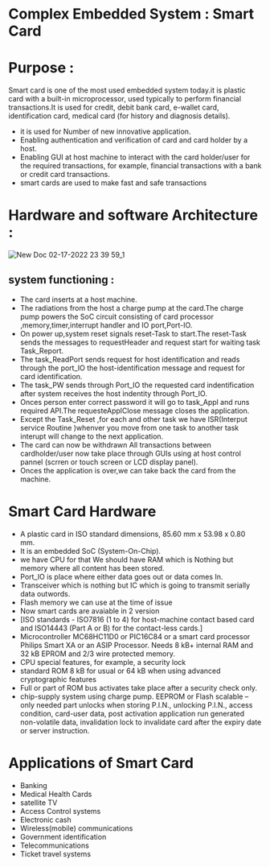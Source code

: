 # Complex Embedded System : Smart Card 

# Purpose :
Smart card is one of the most used embedded 
system today.it is plastic card with a built-in microprocessor, used typically to perform financial transactions.It is used for credit, debit bank card, 
e-wallet card, identification card, medical card (for 
history and diagnosis details).
* it is used for Number of new innovative application.
* Enabling authentication and verification of card and card holder by a host.
* Enabling GUI at host machine to interact with the card holder/user for the required transactions, for example, financial transactions with a bank or credit card transactions.
* smart cards are used to make fast and safe transactions 

# Hardware and software Architecture :

![New Doc 02-17-2022 23 39 59_1](https://user-images.githubusercontent.com/98826329/154547257-c8ea4768-7cad-47f8-908a-e5c2c7217da3.jpg)

## system functioning :
* The card inserts at a host machine.
* The radiations from the host a charge pump at the card.The charge pump powers the SoC circuit consisting of card processor ,memory,timer,interrupt handler and IO port,Port-IO.
* On power up,system reset signals reset-Task to start.The reset-Task sends the messages to requestHeader and request start for waiting task Task_Report.
* The task_ReadPort sends request for host identification and reads through the port_IO the host-identification message and request for card identification.
* The task_PW sends through Port_IO the requested card indentification after system receives the host indentity through Port_IO.
* Onces person enter correct password it will go to task_Appl and runs required API.The requesteApplClose message closes the application.
* Except the Task_Reset ,for each and other task we have ISR(Interput service Routine )whenver you move from one task to another task interupt will change to the next  application.
* The card can now be withdrawn All transactions between cardholder/user now take place through GUIs using at host control pannel (scrren or touch screen or LCD display panel).
* Onces the application is over,we can take back the card from the machine.

# Smart Card Hardware
* A plastic card in ISO standard dimensions, 85.60 mm x 53.98 x 0.80 mm.
* It is an embedded SoC (System-On-Chip). 
* we have CPU for that We should have RAM which is Nothing but memory where all content has been stored.
* Port_IO is place where either data goes out or data comes In.
* Transceiver which is nothing but IC which is going to transmit serially data outwords.
* Flash memory we can use at the time of issue 
* Now smart cards are avaiable in 2 version
* [ISO standards - ISO7816 (1 to 4) for host-machine contact based card and ISO14443 (Part A or B) for the contact-less cards.]
* Microcontroller MC68HC11D0 or PIC16C84 or a smart card processor Philips Smart XA or an ASIP Processor. Needs 8 kB+ internal RAM and 32 kB EPROM and 2/3 wire protected memory.
* CPU special features, for example, a security lock 
* standard ROM 8 kB for usual or 64 kB when using advanced cryptographic features
*  Full or part of ROM bus activates take place after a security check only.
*  chip-supply system using charge pump.
EEPROM or Flash scalable – only needed part unlocks when storing P.I.N., unlocking P.I.N., access condition, card-user data, post activation application run generated non-volatile data, invalidation lock to invalidate card after the expiry date or server instruction.

# Applications of Smart Card
* Banking
*  Medical Health Cards
*  satellite TV
*  Access Control systems
*  Electronic cash
*  Wireless(mobile) communications
*  Government identification
*  Telecommunications
*  Ticket travel systems

 
 





